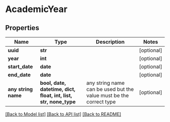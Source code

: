 # AcademicYear


## Properties
Name | Type | Description | Notes
------------ | ------------- | ------------- | -------------
**uuid** | **str** |  | [optional] 
**year** | **int** |  | [optional] 
**start_date** | **date** |  | [optional] 
**end_date** | **date** |  | [optional] 
**any string name** | **bool, date, datetime, dict, float, int, list, str, none_type** | any string name can be used but the value must be the correct type | [optional]

[[Back to Model list]](../README.md#documentation-for-models) [[Back to API list]](../README.md#documentation-for-api-endpoints) [[Back to README]](../README.md)


